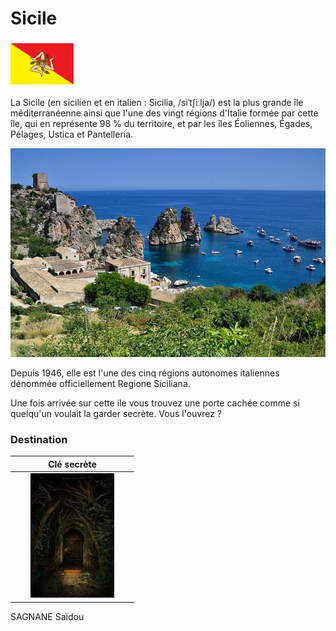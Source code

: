 # Sicile

### <img src="../images/drapeau-sicile.png" width=20% height=20%>

La Sicile (en sicilien et en italien : Sicilia, /siˈtʃiːlja/) est la plus grande île méditerranéenne ainsi que l'une des vingt régions d'Italie formée par cette île, qui en représente 98 % du territoire, et par les îles Éoliennes, Égades, Pélages, Ustica et Pantelleria.

![photo-corse](../images/sicile.jpg)

Depuis 1946, elle est l'une des cinq régions autonomes italiennes dénommée officiellement Regione Siciliana. 

Une fois arrivée sur cette ile vous trouvez une porte cachée comme si quelqu'un voulait la garder secrète. Vous l'ouvrez ?

### Destination
Clé secrète |
:----:|
<a href=https://github.com/Doothrat/TP2-Labyrinthe/blob/main/index.md> <img src="../images/secret.jfif" width=73% height=73%> |


SAGNANE Saïdou
